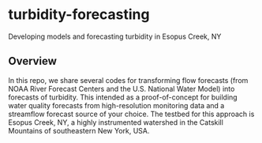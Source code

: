 # turbidity-forecasting
Developing models and forecasting turbidity in Esopus Creek, NY

## Overview
In this repo, we share several codes for transforming flow forecasts (from NOAA River Forecast Centers and the U.S. National Water Model) into forecasts of turbidity. This intended as a proof-of-concept for building water quality forecasts from high-resolution monitoring data and a streamflow forecast source of your choice. The testbed for this approach is Esopus Creek, NY, a highly instrumented watershed in the Catskill Mountains of southeastern New York, USA. 

